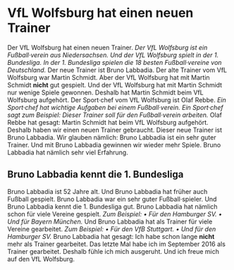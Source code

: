# VfL Wolfsburg hat einen neuen Trainer

Der VfL Wolfsburg hat einen neuen Trainer. 
*Der VfL Wolfsburg ist ein Fußball·verein aus Niedersachsen.* 
*Und der VfL Wolfsburg spielt in der 1. Bundesliga.* 
*In der 1. Bundesliga spielen die 18 besten Fußball·vereine von Deutschland.* Der neue Trainer ist Bruno Labbadia. Der alte Trainer vom VfL Wolfsburg war Martin Schmidt. Aber der VfL Wolfsburg hat mit Martin Schmidt **nicht** gut gespielt. Und der VfL Wolfsburg hat mit Martin Schmidt nur wenige Spiele gewonnen. Deshalb hat Martin Schmidt beim VfL Wolfsburg aufgehört. 
Der Sport·chef vom VfL Wolfsburg ist OIaf Rebbe. 
*Ein Sport·chef hat wichtige Aufgaben bei einem Fußball·verein.* 
*Ein Sport·chef sagt zum Beispiel:* 
*Dieser Trainer soll für den Fußball·verein arbeiten.* Olaf Rebbe hat gesagt: Martin Schmidt hat beim VfL Wolfsburg aufgehört. Deshalb haben wir einen neuen Trainer gebraucht. Dieser neue Trainer ist Bruno Labbadia. Wir glauben nämlich: Bruno Labbadia ist ein sehr guter Trainer. Und mit Bruno Labbadia gewinnen wir wieder mehr Spiele. Bruno Labbadia hat nämlich sehr viel Erfahrung. 

## Bruno Labbadia kennt die 1. Bundesliga
Bruno Labbadia ist 52 Jahre alt. Und Bruno Labbadia hat früher auch Fußball gespielt. Bruno Labbadia war ein sehr guter Fußball·spieler. Und Bruno Labbadia kennt die 1. Bundesliga gut. Bruno Labbadia hat nämlich schon für viele Vereine gespielt. *Zum Beispiel:* 
*• Für den Hamburger SV.* 
*• Und für Bayern München.* Und Bruno Labbadia hat als Trainer für viele Vereine gearbeitet. *Zum Beispiel:* 
*• Für den VfB Stuttgart.* 
*• Und für den Hamburger SV.* 
Bruno Labbadia hat gesagt: Ich habe schon lange **nicht** mehr als Trainer gearbeitet. Das letzte Mal habe ich im September 2016 als Trainer gearbeitet. Deshalb fühle ich mich ausgeruht. Und ich freue mich auf den VfL Wolfsburg. 
